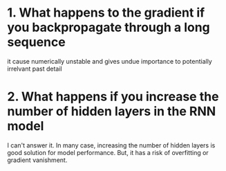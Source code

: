 # 1. What happens to the gradient if you backpropagate through a long sequence

it cause numerically unstable and gives undue importance to potentially irrelvant past detail

# 2. What happens if you increase the number of hidden layers in the RNN model

I can't answer it. In many case, increasing the number of hidden layers is good solution for model performance.
But, it has a risk of overfitting or gradient vanishment.
